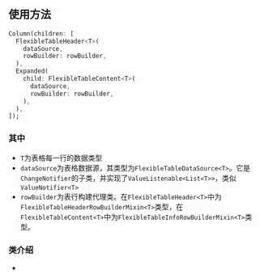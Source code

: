 ## 使用方法
```dart
Column(children: [
  FlexibleTableHeader<T>(
    dataSource,
    rowBuilder: rowBuilder,
  ),
  Expanded(
    child: FlexibleTableContent<T>(
      dataSource,
      rowBuilder: rowBuilder,
    ),
  ),
]);
```
### 其中
* `T`为表格每一行的数据类型
* `dataSource`为表格数据源，其类型为`FlexibleTableDataSource<T>`。它是`ChangeNotifier`的子类，并实现了`ValueListenable<List<T>>`，类似`ValueNotifier<T>`
* `rowBuilder`为表行构建代理类。在`FlexibleTableHeader<T>`中为`FlexibleTableHeaderRowBuilderMixin<T>`类型，在`FlexibleTableContent<T>`中为`FlexibleTableInfoRowBuilderMixin<T>`类型。
### 类介绍
* 
